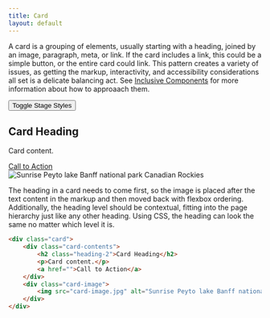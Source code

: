 ```yaml
---
title: Card
layout: default
---
```


A card is a grouping of elements, usually starting with a heading, joined by an image, paragraph, meta, or link. If the card includes a link, this could be a simple button, or the entire card could link. This pattern creates a variety of issues, as getting the markup, interactivity, and accessibility considerations all set is a delicate balancing act. See [Inclusive Components](https://inclusive-components.design/cards/) for more information about how to approaach them.

<div class="stage">
    <button type="button" class="stage-toggle">Toggle Stage Styles</button>
    <div class="card">
        <div class="card-contents">
            <h2 class="heading-2">Card Heading</h2>
            <p>Card content.</p>
            <a href="">Call to Action</a>
        </div>
        <div class="card-image">
            <img src="{{ '/img/card-image.jpg' | url }}" alt="Sunrise Peyto lake Banff national park Canadian Rockies">
        </div>
    </div>
</div>

The heading in a card needs to come first, so the image is placed after the text content in the markup and then moved back with flexbox ordering. Additionally, the heading level should be contextual, fitting into the page hierarchy just like any other heading. Using CSS, the heading can look the same no matter which level it is.

```html
<div class="card">
    <div class="card-contents">
        <h2 class="heading-2">Card Heading</h2>
        <p>Card content.</p>
        <a href="">Call to Action</a>
    </div>
    <div class="card-image">
        <img src="card-image.jpg" alt="Sunrise Peyto lake Banff national park Canadian Rockies">
    </div>
</div>
```